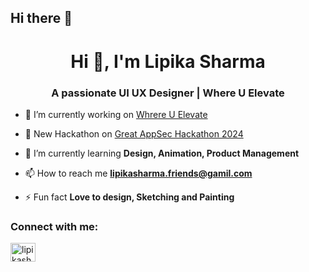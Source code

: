 ## Hi there 👋
<h1 align="center">Hi 👋, I'm Lipika Sharma</h1>
<h3 align="center">A passionate UI UX Designer | Where U Elevate</h3>

- 🔭 I’m currently working on [Whrere U Elevate](https://whereuelevate.com/)

- 🌱 New Hackathon on [Great AppSec Hackathon 2024](https://whereuelevate.com/drills/great-appsec-hackathon-2024/)

- 🌱 I’m currently learning **Design, Animation, Product Management**

- 📫 How to reach me **lipikasharma.friends@gamil.com**

- ⚡ Fun fact **Love to design, Sketching and Painting**

<h3 align="left">Connect with me:</h3>
<p align="left">
<a href="https://linkedin.com/in/lipikasharma03" target="blank"><img align="center" src="https://raw.githubusercontent.com/rahuldkjain/github-profile-readme-generator/master/src/images/icons/Social/linked-in-alt.svg" alt="lipikasharma03" height="30" width="40" /></a>
</p>
